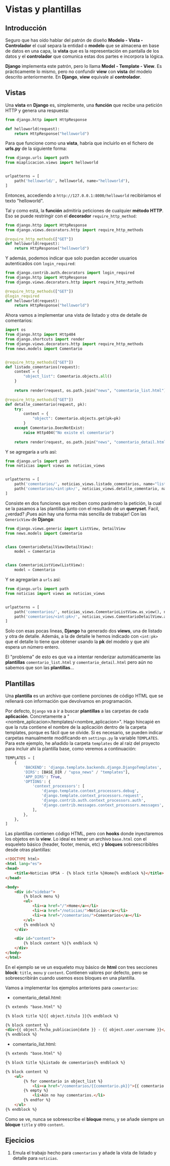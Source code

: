 # Vistas y plantillas

## Introducción

Seguro que has oído hablar del patrón de diseño **Modelo - Vista - Controlador** el cual separa la entidad o **modelo** que se almacena en base de datos en una capa, la **vista** que es la representación en pantalla de los datos y el **controlador** que comunica estas dos partes e incorpora la lógica.

**Django** implementa este patrón, pero lo llama **Model - Template - View**. Es prácticamente lo mismo, pero no confundir **view** con **vista** del modelo descrito anteriormente. En **Django**, **view** equivale al **controlador**.


## Vistas

Una **vista** en **Django** es, simplemente, una **función** que recibe una petición HTTP y genera una respuesta:

```python
from django.http import HttpResponse

def helloworld(request):
    return HttpResponse("helloworld")
```

Para que funcione como una **vista**, habría que incluirlo en el fichero de **urls.py** de la siguiente forma:

```python
from django.urls import path
from miaplicacion.views import helloworld


urlpatterns = [
    path('helloworld/', helloworld, name="helloworld"),
]

```

Entonces, accediendo a `http://127.0.0.1:8000/helloworld` recibiríamos el texto "helloworld".

Tal y como está, la **función** admitiría peticiones de cualquier **método HTTP**. Eso se puede restringir con el **decorador** `require_http_method`:

```python
from django.http import HttpResponse
from django.views.decorators.http import require_http_methods

@require_http_methods(["GET"])
def helloworld(request):
    return HttpResponse("helloworld")

```

Y además, podemos indicar que solo puedan acceder usuarios autenticados con `login_required`:

```python
from django.contrib.auth.decorators import login_required
from django.http import HttpResponse
from django.views.decorators.http import require_http_methods

@require_http_methods(["GET"])
@login_required
def helloworld(request):
    return HttpResponse("helloworld")

```
Ahora vamos a implementar una vista de listado y otra de detalle de comentarios:

```python
import os
from django.http import Http404
from django.shortcuts import render
from django.views.decorators.http import require_http_methods
from news.models import Comentario


@require_http_methods(["GET"])
def listado_comentarios(request):
    context = {
        "object_list": Comentario.objects.all()
    }
    
    return render(request, os.path.join("news", "comentario_list.html"), context=context)

@require_http_methods(["GET"])
def detalle_comentario(request, pk):
    try:
        context = {
            "object": Comentario.objects.get(pk=pk)
        }
    except Comentario.DoesNotExist:
        raise Http404("No existe el comentario")
    
    return render(request, os.path.join("news", "comentario_detail.html"), context=context)
```

Y se agregaría a urls así:

```python
from django.urls import path
from noticias import views as noticias_views


urlpatterns = [
    path('comentarios/', noticias_views.listado_comentarios, name="listado-comentario"),
    path('comentarios/<int:pk>/', noticias_views.detalle_comentario, name="detalle-comentario"),
]
```


Consiste en dos funciones que reciben como parámetro la petición, la cual se la pasamos a las plantillas junto con el resultado de un **queryset**. Facil, ¿verdad? ¡Pues aún hay una forma más sencilla de trabajar! Con las `GenericView` de **Django**:

```python
from django.views.generic import ListView, DetailView
from news.models import Comentario


class ComentarioDetailView(DetailView):
    model = Comentario


class ComentarioListView(ListView):
    model = Comentario
```

Y se agregarían a `urls` así:

```python
from django.urls import path
from noticias import views as noticias_views


urlpatterns = [
    path('comentarios/', noticias_views.ComentarioListView.as_view(), name="listado-comentario"),
    path('comentarios/<int:pk>/', noticias_views.ComentarioDetailView.as_view(), name="detalle-comentario"),
]
```

Solo con esas pocas lineas, **Django** ha generado dos **views**, una de listado y otra de detalle. Además, a la de detalle le hemos indicado con `<int:pk>` que el detalle lo tiene que obtener usando la **pk** del modelo y que ahí espera un número entero.

El "problema" de esto es que va a intentar renderizar automáticamente las **plantillas** `comentario_list.html` y `comentario_detail.html` pero aún no sabemos que son las **plantillas**...

## Plantillas

Una **plantilla** es un archivo que contiene porciones de código HTML que se rellenará con información que devolvamos en programación.

Por defecto, `Django` va a ir a buscar **plantillas** a las carpetas de cada **aplicación**. Concretamente a "<nombre_aplicacion>/templates/<nombre_aplicacion>". Hago hincapié en que la ruta contiene el nombre de la aplicación dentro de la carpeta templates, porque es fácil que se olvide. Si es necesario, se pueden indicar carpetas manualmente modificando en `settings.py` la variable `TEMPLATES`. Para este ejemplo, he añadido la carpeta `templates` de al raíz del proyecto para incluir ahí la plantilla base, como veremos a continuación:

```python
TEMPLATES = [
    {
        'BACKEND': 'django.template.backends.django.DjangoTemplates',
        'DIRS': [BASE_DIR / "upsa_news" / "templates"],
        'APP_DIRS': True,
        'OPTIONS': {
            'context_processors': [
                'django.template.context_processors.debug',
                'django.template.context_processors.request',
                'django.contrib.auth.context_processors.auth',
                'django.contrib.messages.context_processors.messages',
            ],
        },
    },
]
```

Las plantillas contienen código HTML, pero con **hooks** donde inyectaremos los objetos en la **view**. Lo ideal es tener un archivo `base.html`
con el esqueleto básico (header, footer, menús, etc) y **bloques** sobreescribibles desde otras plantillas:

```html
<!DOCTYPE html>
<html lang="es">
<head>
    <title>Noticias UPSA - {% block title %}Home{% endblock %}</title>
</head>

<body>
    <div id="sidebar">
        {% block menu %}
        <ul>
            <li><a href="/">Home</a></li>
            <li><a href="/noticias/">Noticias</a></li>
            <li><a href="/comentarios/">Comentarios</a></li>
        </ul>
        {% endblock %}
    </div>

    <div id="content">
        {% block content %}{% endblock %}
    </div>
</body>
</html>
```

En el ejemplo se ve un esqueleto muy básico de **html** con tres secciones **block**: `title`, `menu` y `content`. Contienen valores por defecto, pero se sobreescribirán cuando usemos esos bloques en una plantilla.

Vamos a implementar los ejemplos anteriores para `comentarios`:

- comentario_detail.html:

```html
{% extends "base.html" %}

{% block title %}{{ object.titulo }}{% endblock %}

{% block content %}
<div>{{ object.fecha_publicacion|date }} - {{ object.user.username }}</div>
{% endblock %}
```

- comentario_list.html:
```html
{% extends "base.html" %}

{% block title %}Listado de comentarios{% endblock %}

{% block content %}
    <ul>
        {% for comentario in object_list %}
            <li><a href="/comentarios/{{comentario.pk}}">{{ comentario.fecha_publicacion|date }} - {{ comentario.user.username }}</li></a>
        {% empty %}
            <li>Aún no hay comentarios.</li>
        {% endfor %}
    </ul>
{% endblock %}
```

Como se ve, nunca se sobreescribe el **bloque** menu, y se añade siempre un **bloque** `title` y otro `content`.

## Ejecicios

1. Emula el trabajo hecho para `comentarios` y añade la vista de listado y detalle para `noticias`.
